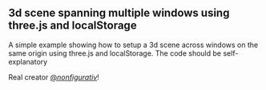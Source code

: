 ## 3d scene spanning multiple windows using three.js and localStorage

A simple example showing how to setup a 3d scene across windows on the same origin using three.js and localStorage. The code should be self-explanatory

Real creator [@_nonfigurativ_](https://twitter.com/_nonfigurativ_)!

